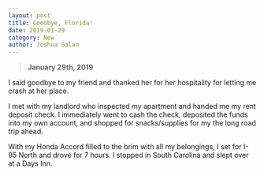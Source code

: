 ```yaml
---
layout: post
title: Goodbye, Florida!
date: 2019-01-29 
category: New
author: Joshua Galan
---
```


> **January 29th, 2019**

I said goodbye to my friend and thanked her for her hospitality for letting me crash at her place.

I met with my landlord who inspected my apartment and handed me my rent deposit check. I immediately went to cash the check, deposited the funds into my own account, and shopped for snacks/supplies for my the long road trip ahead. 

With my Honda Accord filled to the brim with all my belongings, I set for I-95 North and drove for 7 hours. I stopped in South Carolina and slept over at a Days Inn.